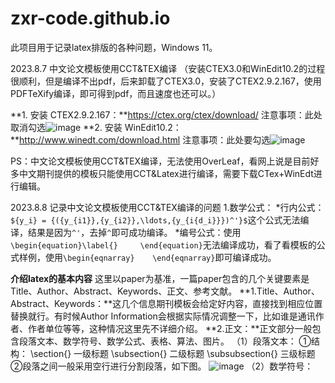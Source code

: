 # zxr-code.github.io

此项目用于记录latex排版的各种问题，Windows 11。


2023.8.7 中文论文模板使用CCT&TEX编译
（安装CTEX3.0和WinEdit10.2的过程很顺利，但是编译不出pdf，后来卸载了CTEX3.0，安装了CTEX2.9.2.167，使用PDFTeXify编译，即可得到pdf，而且速度也还可以。）

**1. 安装 CTEX2.9.2.167：**https://ctex.org/ctex/download/
   注意事项：此处取消勾选![image](https://github.com/zxr-code/zxr-code.github.io/assets/64823727/c9d7eede-a143-4777-b4b2-42bb6106b05c)
**2. 安装 WinEdit10.2：**http://www.winedt.com/download.html
   注意事项：此处要勾选![image](https://github.com/zxr-code/zxr-code.github.io/assets/64823727/484950ed-dd84-4418-80c6-ad0029c1b08e)

PS：中文论文模板使用CCT&TEX编译，无法使用OverLeaf，看网上说是目前好多中文期刊提供的模板只能使用CCT&Latex进行编译，需要下载CTex+WinEdt进行编辑。



2023.8.8 记录中文论文模板使用CCT&TEX编译的问题
1.数学公式：
*行内公式：`${y_i} = {({y_{i1}},{y_{i2}},\ldots,{y_{i{d_i}}})^'}$`这个公式无法编译，结果是因为`^'`，去掉`^`即可成功编译。
*编号公式：使用`\begin{equation}\label{}     \end{equation}`无法编译成功，看了看模板的公式样例，使用`\begin{eqnarray}    \end{eqnarray}`即可编译成功。





**介绍latex的基本内容**
这里以paper为基准，一篇paper包含的几个关键要素是Title、Author、Abstract、Keywords、正文、参考文献。
**1.Title、Author、Abstract、Keywords：**这几个信息期刊模板会给定好内容，直接找到相应位置替换就行。有时候Author Information会根据实际情况调整一下，比如谁是通讯作者、作者单位等等，这种情况这里先不详细介绍。
**2.正文：**正文部分一般包含段落文本、数学符号、数学公式、表格、算法、图片。
  （1）段落文本：
   ①结构：
   \section{} 一级标题
   \subsection{} 二级标题
   \subsubsection{} 三级标题
   ②段落之间一般采用空行进行分割段落，如下图。
   ![image](https://github.com/zxr-code/zxr-code.github.io/assets/64823727/176baa90-32cc-4570-b921-775dc2e4da0f)
   （2）数学符号：
   
